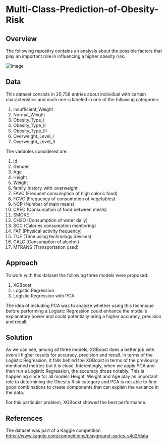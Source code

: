 # Multi-Class-Prediction-of-Obesity-Risk
## Overview

The following repositry contains an analysis about the possible factors that play an important role in influencing a higher obesity risk.

![image](https://github.com/lievda01/Multi-Class-Prediction-of-Obesity-Risk/assets/137839618/7b022202-7ca2-4e96-a481-b7666dd95461)

## Data

This dataset consists in 20,758 entries about individual with certain characteristics and each one is labeled in one of the following categories:

  1. Insufficient_Weight
  2. Normal_Weight
  3. Obesity_Type_I
  4. Obesity_Type_II
  5. Obesity_Type_III
  6. Overweight_Level_I
  7. Overweight_Level_II

The variables considered are:


   1. id
   2. Gender
   3. Age
   4. Height
   5. Weight
   6. family_history_with_overweight
   7. FAVC (Frequent consumption of high caloric food)
   8. FCVC (Frequency of consumption of vegetables)
   9. NCP (Number of main meals)
   10. CAEC (Consumption of food between meals)
   11. SMOKE
   12. CH2O (Consumption of water daily)
   13. SCC (Calories consumption monitoring)
   14. FAF (Physical activity frequency)
   15. TUE (Time using technology devices)
   16. CALC (Consumption of alcohol)
   17. MTRANS (Transportation used)                                 
    

## Approach

To work with this dataset the following three models were proposed:

  1. XGBoost
  2. Logistic Regression
  3. Logistic Regression with PCA

The idea of including PCA was to analyze whether using this technique before performing a Logistic Regression could enhance the model's explanatory power and could potentially bring a higher accuracy, precision and recall.

## Solution

As we can see, among all three models, XGBoost does a better job with overall higher results for accuracy, precision and recall. In terms of the Logistic Regression, it falls behind the XGBoost in terms of the previously mentioned metrics but it is close. Interestingly, when we apply PCA and then run a Logistic Regression, the accuracy drops notably. This is happening since for all models Height, Weight and Age play an important role to determining the Obesity Risk category and PCA is not able to find good combinations to create components that can explain the variance in the data.

For this particular problem, XGBoost showed the best performance.

## References

The dataset was part of a Kaggle competition https://www.kaggle.com/competitions/playground-series-s4e2/data
